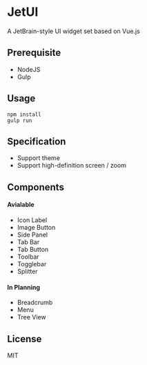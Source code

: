 JetUI
=====

A JetBrain-style UI widget set based on Vue.js


## Prerequisite

- NodeJS
- Gulp


## Usage

	npm install
	gulp run


## Specification

- Support theme
- Support high-definition screen / zoom


## Components

#### Avialable

- Icon Label
- Image Button
- Side Panel
- Tab Bar
- Tab Button
- Toolbar
- Togglebar
- Splitter

#### In Planning

- Breadcrumb
- Menu
- Tree View


## License

MIT
